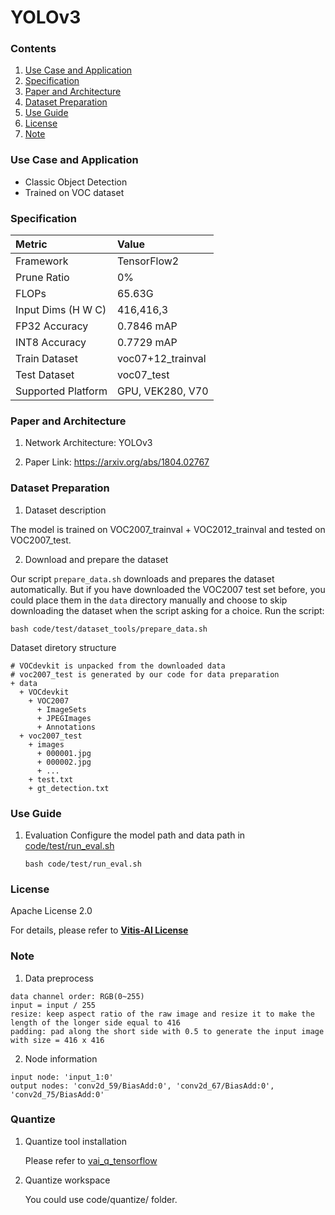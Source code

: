 # YOLOv3

### Contents
1. [Use Case and Application](#Use-Case-and-Application)
2. [Specification](#Specification)
3. [Paper and Architecture](#Paper-and-Architecture)
4. [Dataset Preparation](#Dataset-Preparation)
5. [Use Guide](#Use-Guide)
6. [License](#License)
7. [Note](#Note)


### Use Case and Application

   - Classic Object Detection
   - Trained on VOC dataset
   
   
### Specification

| Metric             | Value                                   |
| :----------------- | :-------------------------------------- |
| Framework          | TensorFlow2                             |
| Prune Ratio        | 0%                                      |
| FLOPs              | 65.63G                                  |
| Input Dims (H W C) | 416,416,3                               |
| FP32 Accuracy      | 0.7846 mAP                              |
| INT8 Accuracy      | 0.7729 mAP                              |
| Train Dataset      | voc07+12_trainval	                   |
| Test Dataset       | voc07_test                              |
| Supported Platform | GPU, VEK280, V70                        |
  

### Paper and Architecture 

1. Network Architecture: YOLOv3

2. Paper Link: https://arxiv.org/abs/1804.02767

   
### Dataset Preparation

1. Dataset description

The model is trained on VOC2007_trainval + VOC2012_trainval and tested on VOC2007_test.

2. Download and prepare the dataset

Our script `prepare_data.sh` downloads and prepares the dataset automatically. But if you have downloaded the VOC2007 test set before, you could place them in the `data` directory manually and choose to skip downloading the dataset when the script asking for a choice. Run the script: 
  ```shell
  bash code/test/dataset_tools/prepare_data.sh
  ```
Dataset diretory structure
  ```shell
  # VOCdevkit is unpacked from the downloaded data
  # voc2007_test is generated by our code for data preparation
  + data
    + VOCdevkit
      + VOC2007
        + ImageSets
        + JPEGImages
        + Annotations
    + voc2007_test
      + images
        + 000001.jpg
        + 000002.jpg
        + ...
      + test.txt
      + gt_detection.txt
  ```


### Use Guide

1. Evaluation
    Configure the model path and data path in [code/test/run_eval.sh](code/test/run_eval.sh)
    ```shell
    bash code/test/run_eval.sh
    ```
  
   
### License

Apache License 2.0

For details, please refer to **[Vitis-AI License](https://github.com/Xilinx/Vitis-AI/blob/master/LICENSE)**


### Note

1. Data preprocess
  ```
  data channel order: RGB(0~255)
  input = input / 255
  resize: keep aspect ratio of the raw image and resize it to make the length of the longer side equal to 416
  padding: pad along the short side with 0.5 to generate the input image with size = 416 x 416
  ``` 
2. Node information

  ```
  input node: 'input_1:0'
  output nodes: 'conv2d_59/BiasAdd:0', 'conv2d_67/BiasAdd:0', 'conv2d_75/BiasAdd:0'
  ```
  

### Quantize

1. Quantize tool installation

   Please refer to [vai_q_tensorflow](../../../src/vai_quantizer/vai_q_tensorflow1.x)
  
2. Quantize workspace

   You could use code/quantize/ folder.
